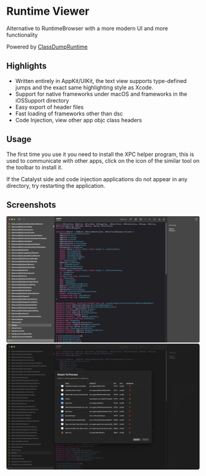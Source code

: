 # Runtime Viewer

Alternative to RuntimeBrowser with a more modern UI and more functionality

Powered by [ClassDumpRuntime](https://github.com/leptos-null/ClassDumpRuntime)

## Highlights
- Written entirely in AppKit/UIKit, the text view supports type-defined jumps and the exact same highlighting style as Xcode.
- Support for native frameworks under macOS and frameworks in the iOSSupport directory
- Easy export of header files
- Fast loading of frameworks other than dsc
- Code Injection, view other app objc class headers

## Usage
The first time you use it you need to install the XPC helper program, this is used to communicate with other apps, click on the icon of the similar tool on the toolbar to install it.

If the Catalyst side and code injection applications do not appear in any directory, try restarting the application.

## Screenshots
![](./Screenshots/001.png)
![](./Screenshots/002.png)